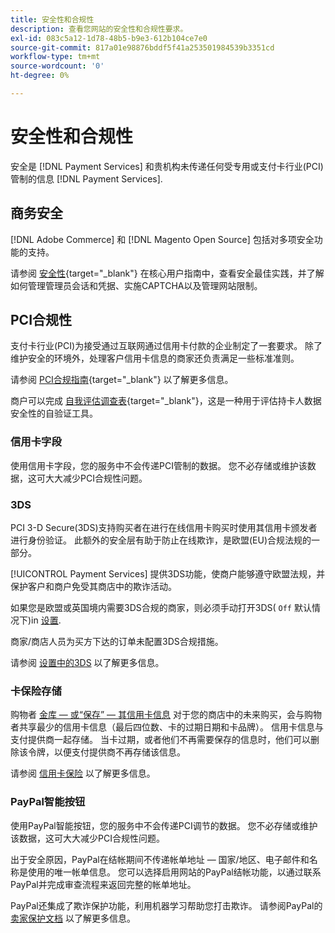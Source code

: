 ```yaml
---
title: 安全性和合规性
description: 查看您网站的安全性和合规性要求。
exl-id: 083c5a12-1d78-48b5-b9e3-612b104ce7e0
source-git-commit: 817a01e98876bddf5f41a253501984539b3351cd
workflow-type: tm+mt
source-wordcount: '0'
ht-degree: 0%

---
```


# 安全性和合规性

安全是 [!DNL Payment Services] 和贵机构未传递任何受专用或支付卡行业(PCI)管制的信息 [!DNL Payment Services].

## 商务安全

[!DNL Adobe Commerce] 和 [!DNL Magento Open Source] 包括对多项安全功能的支持。

请参阅 [安全性](https://docs.magento.com/user-guide/stores/security.html){target="_blank"} 在核心用户指南中，查看安全最佳实践，并了解如何管理管理员会话和凭据、实施CAPTCHA以及管理网站限制。

## PCI合规性

支付卡行业(PCI)为接受通过互联网通过信用卡付款的企业制定了一套要求。 除了维护安全的环境外，处理客户信用卡信息的商家还负责满足一些标准准则。

请参阅 [PCI合规指南](https://docs.magento.com/user-guide/stores/compliance-pci.html){target="_blank"} 以了解更多信息。

商户可以完成 [自我评估调查表](https://www.pcisecuritystandards.org/pci_security/completing_self_assessment){target="_blank"}，这是一种用于评估持卡人数据安全性的自验证工具。

### 信用卡字段

使用信用卡字段，您的服务中不会传递PCI管制的数据。 您不必存储或维护该数据，这可大大减少PCI合规性问题。

### 3DS

PCI 3-D Secure(3DS)支持购买者在进行在线信用卡购买时使用其信用卡颁发者进行身份验证。 此额外的安全层有助于防止在线欺诈，是欧盟(EU)合规法规的一部分。

[!UICONTROL Payment Services] 提供3DS功能，使商户能够遵守欧盟法规，并保护客户和商户免受其商店中的欺诈活动。

如果您是欧盟或英国境内需要3DS合规的商家，则必须手动打开3DS( `Off` 默认情况下)in [设置](settings.md#credit-card-fields).

商家/商店人员为买方下达的订单未配置3DS合规措施。

请参阅 [设置中的3DS](settings.md#3ds) 以了解更多信息。

### 卡保险存储

购物者 [金库 — 或“保存” — 其信用卡信息](vaulting.md) 对于您的商店中的未来购买，会与购物者共享最少的信用卡信息（最后四位数、卡的过期日期和卡品牌）。 信用卡信息与支付提供商一起存储。 当卡过期，或者他们不再需要保存的信息时，他们可以删除该令牌，以便支付提供商不再存储该信息。

请参阅 [信用卡保险](vaulting.md) 以了解更多信息。

### PayPal智能按钮

使用PayPal智能按钮，您的服务中不会传递PCI调节的数据。 您不必存储或维护该数据，这可大大减少PCI合规性问题。

出于安全原因，PayPal在结帐期间不传递帐单地址 — 国家/地区、电子邮件和名称是使用的唯一帐单信息。 您可以选择启用网站的PayPal结帐功能，以通过联系PayPal并完成审查流程来返回完整的帐单地址。

PayPal还集成了欺诈保护功能，利用机器学习帮助您打击欺诈。 请参阅PayPal的 [卖家保护文档](https://www.paypal.com/us/webapps/mpp/security/seller-protection) 以了解更多信息。
